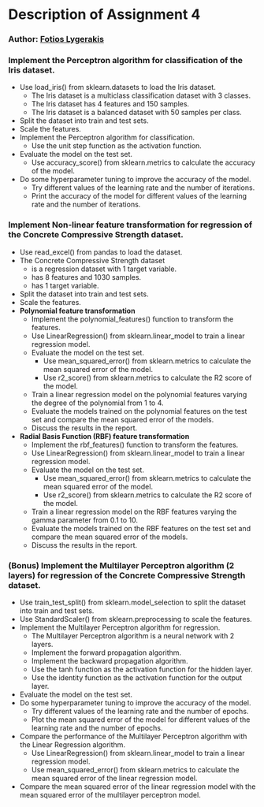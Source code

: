# Description of Assignment 4
### Author: [Fotios Lygerakis](https://github.com/ligerfotis)

### Implement the Perceptron algorithm for classification of the Iris dataset.
* Use load_iris() from sklearn.datasets to load the Iris dataset.
    * The Iris dataset is a multiclass classification dataset with 3 classes.
    * The Iris dataset has 4 features and 150 samples.
    * The Iris dataset is a balanced dataset with 50 samples per class.
* Split the dataset into train and test sets.
* Scale the features.
* Implement the Perceptron algorithm for classification.
    * Use the unit step function as the activation function.
* Evaluate the model on the test set.
    * Use accuracy_score() from sklearn.metrics to calculate the accuracy of the model.
* Do some hyperparameter tuning to improve the accuracy of the model.
    * Try different values of the learning rate and the number of iterations.
    * Print the accuracy of the model for different values of the learning rate and the number of iterations.
### Implement Non-linear feature transformation for regression of the Concrete Compressive Strength dataset.
* Use read_excel() from pandas to load the dataset.
* The Concrete Compressive Strength dataset
    * is a regression dataset with 1 target variable.
    * has 8 features and 1030 samples.
    * has 1 target variable.
* Split the dataset into train and test sets.
* Scale the features.
* **Polynomial feature transformation**
    * Implement the polynomial_features() function to transform the features.
    * Use LinearRegression() from sklearn.linear_model to train a linear regression model.
    * Evaluate the model on the test set.
        * Use mean_squared_error() from sklearn.metrics to calculate the mean squared error of the model.
        * Use r2_score() from sklearn.metrics to calculate the R2 score of the model.
    * Train a linear regression model on the polynomial features varying the degree of the polynomial from 1 to 4.
    * Evaluate the models trained on the polynomial features on the test set and compare the mean squared error of the models.
    * Discuss the results in the report.
* **Radial Basis Function (RBF) feature transformation**
    * Implement the rbf_features() function to transform the features.
    * Use LinearRegression() from sklearn.linear_model to train a linear regression model.
    * Evaluate the model on the test set.
        * Use mean_squared_error() from sklearn.metrics to calculate the mean squared error of the model.
        * Use r2_score() from sklearn.metrics to calculate the R2 score of the model.
    * Train a linear regression model on the RBF features varying the gamma parameter from 0.1 to 10.
    * Evaluate the models trained on the RBF features on the test set and compare the mean squared error of the models.
    * Discuss the results in the report.
### **(Bonus)** Implement the Multilayer Perceptron algorithm (2 layers) for regression of the Concrete Compressive Strength dataset.
* Use train_test_split() from sklearn.model_selection to split the dataset into train and test sets.
* Use StandardScaler() from sklearn.preprocessing to scale the features.
* Implement the Multilayer Perceptron algorithm for regression.
    * The Multilayer Perceptron algorithm is a neural network with 2 layers.
    * Implement the forward propagation algorithm.
    * Implement the backward propagation algorithm.
    * Use the tanh function as the activation function for the hidden layer.
    * Use the identity function as the activation function for the output layer.
* Evaluate the model on the test set.
* Do some hyperparameter tuning to improve the accuracy of the model.
    * Try different values of the learning rate and the number of epochs.
    * Plot the mean squared error of the model for different values of the learning rate and the number of epochs.
* Compare the performance of the Multilayer Perceptron algorithm with the Linear Regression algorithm.
    * Use LinearRegression() from sklearn.linear_model to train a linear regression model.
    * Use mean_squared_error() from sklearn.metrics to calculate the mean squared error of the linear regression model.
* Compare the mean squared error of the linear regression model with the mean squared error of the multilayer perceptron model.
